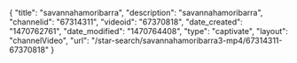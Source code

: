 {
    "title": "savannahamoribarra",
    "description": "savannahamoribarra",
    "channelid": "67314311",
    "videoid": "67370818",
    "date_created": "1470762761",
    "date_modified": "1470764408",
    "type": "captivate",
    "layout": "channelVideo",
    "url": "\/star-search\/savannahamoribarra3-mp4\/67314311-67370818"
}